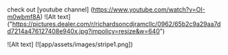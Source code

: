 #
 check out [youtube channel]
(https://www.youtube.com/watch?v=OI-m0wbmf8A)
![Alt text]
("https://pictures.dealer.com/r/richardsoncdjramcllc/0962/65b2c9a29aa7dd7214a476127408e940x.jpg?impolicy=resize&w=640")

![Alt text]
(![app/assets/images/stripe1.png])